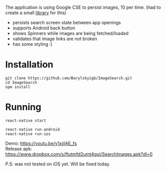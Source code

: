 The application is using Google CSE to persist images, 10 per time.
(had to create a small [library](https://github.com/Barylskyigb/react-native-google-image-search) for this)

- persists search screen state between app openings
- supports Android back button
- shows Spinners while images are being fetched/loaded
- validates that image links are not broken
- has some styling :)


# Installation
```
git clone https://github.com/Barylskyigb/ImageSearch.git
cd ImageSearch
npm install
```

# Running

```
react-native start
```

```
react-native run-android
react-native run-ios
```

Demo: https://youtu.be/y1xjjIAE_fs  
Release apk: https://www.dropbox.com/s/ftutmfd2umt4gui/SearchImages.apk?dl=0  

P.S: was not tested on iOS yet. Will be fixed today.

